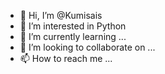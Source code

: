 - 👋 Hi, I’m @Kumisais
- 👀 I’m interested in  Python
- 🌱 I’m currently learning ...
- 💞️ I’m looking to collaborate on ...
- 📫 How to reach me ...

<!---
Kumisais/Kumisais is a ✨ special ✨ repository because its `README.md` (this file) appears on your GitHub profile.
You can click the Preview link to take a look at your changes.
--->
